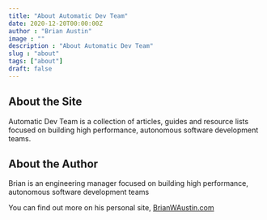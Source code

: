 ```yaml
---
title: "About Automatic Dev Team"
date: 2020-12-20T00:00:00Z
author : "Brian Austin"
image : ""
description : "About Automatic Dev Team"
slug : "about"
tags: ["about"]
draft: false
---
```

## About the Site

Automatic Dev Team is a collection of articles, guides and resource lists focused on building high performance, autonomous software development teams.

<!--more-->

## About the Author

Brian is an engineering manager focused on building high performance, autonomous software development teams

You can find out more on his personal site, [BrianWAustin.com](http://brianwaustin.com/)
